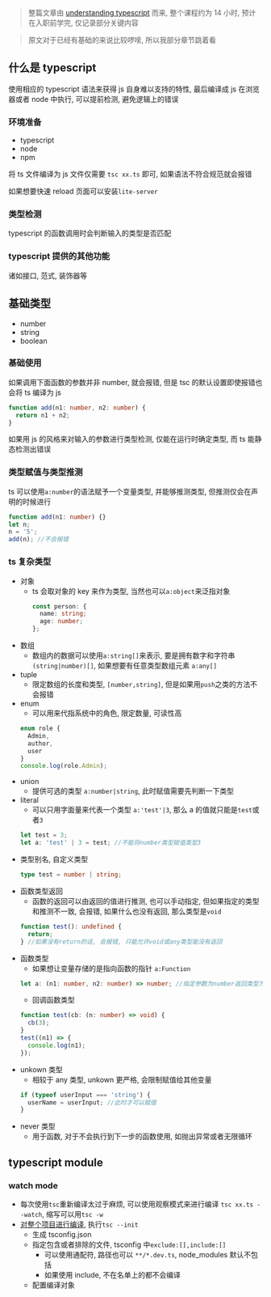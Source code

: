 > 整篇文章由 [understanding typescript](https://www.udemy.com/course/understanding-typescript/) 而来, 整个课程约为 14 小时, 预计在入职前学完, 仅记录部分关键内容

> 原文对于已经有基础的来说比较啰嗦, 所以我部分章节跳着看

## 什么是 typescript

使用相应的 typescript 语法来获得 js 自身难以支持的特性, 最后编译成 js 在浏览器或者 node 中执行, 可以提前检测, 避免逻辑上的错误

### 环境准备

- typescript
- node
- npm

将 ts 文件编译为 js 文件仅需要 `tsc xx.ts` 即可, 如果语法不符合规范就会报错

如果想要快速 reload 页面可以安装`lite-server`

### 类型检测

typescript 的函数调用时会判断输入的类型是否匹配

### typescript 提供的其他功能

诸如接口, 范式, 装饰器等

## 基础类型

- number
- string
- boolean

### 基础使用

如果调用下面函数的参数并非 number, 就会报错, 但是 tsc 的默认设置即使报错也会将 ts 编译为 js

```typescript
function add(n1: number, n2: number) {
  return n1 + n2;
}
```

如果用 js 的风格来对输入的参数进行类型检测, 仅能在运行时确定类型, 而 ts 能静态检测出错误

### 类型赋值与类型推测

ts 可以使用`a:number`的语法赋予一个变量类型, 并能够推测类型, 但推测仅会在声明的时候进行

```typescript
function add(n1: number) {}
let n;
n = '5';
add(n); //不会报错
```

### ts 复杂类型

- 对象
  - ts 会取对象的 key 来作为类型, 当然也可以`a:object`来泛指对象
    ```typescript
    const person: {
      name: string;
      age: number;
    };
    ```
- 数组
  - 数组内的数据可以使用`a:string[]`来表示, 要是拥有数字和字符串`(string|number)[]`, 如果想要有任意类型数组元素 `a:any[]`
- tuple
  - 限定数组的长度和类型, `[number,string]`, 但是如果用`push`之类的方法不会报错
- enum
  - 可以用来代指系统中的角色, 限定数量, 可读性高
  ```typescript
  enum role {
    Admin,
    author,
    user
  }
  console.log(role.Admin);
  ```
- union
  - 提供可选的类型 `a:number|string`, 此时赋值需要先判断一下类型
- literal
  - 可以只用字面量来代表一个类型 `a:'test'|3`, 那么 a 的值就只能是`test`或者`3`
  ```typescript
  let test = 3;
  let a: 'test' | 3 = test; //不能将number类型赋值类型3
  ```
- 类型别名, 自定义类型
  ```typescript
  type test = number | string;
  ```
- 函数类型返回
  - 函数的返回可以由返回的值进行推测, 也可以手动指定, 但如果指定的类型和推测不一致, 会报错, 如果什么也没有返回, 那么类型是`void`
  ```typescript
  function test(): undefined {
    return;
  } //如果没有return的话, 会报错, 只能允许void或any类型能没有返回
  ```
- 函数类型
  - 如果想让变量存储的是指向函数的指针 `a:Function`
  ```typescript
  let a: (n1: number, n2: number) => number; //指定参数为number返回类型为number的函数类型
  ```
  - 回调函数类型
  ```typescript
  function test(cb: (n: number) => void) {
    cb(3);
  }
  test((n1) => {
    console.log(n1);
  });
  ```
- unkown 类型
  - 相较于 any 类型, unkown 更严格, 会限制赋值给其他变量
  ```typescript
  if (typeof userInput === 'string') {
    userName = userInput; //此时才可以赋值
  }
  ```
- never 类型
  - 用于函数, 对于不会执行到下一步的函数使用, 如抛出异常或者无限循环

## typescript module

### watch mode

- 每次使用`tsc`重新编译太过于麻烦, 可以使用观察模式来进行编译 `tsc xx.ts --watch`, 缩写可以用`tsc -w`
- [对整个项目进行编译](https://alligator.io/typescript/new-project/), 执行`tsc --init`
  - 生成 tsconfig.json
  - 指定包含或者排除的文件, tsconfig 中`exclude:[],include:[]`
    - 可以使用通配符, 路径也可以 `**/*.dev.ts`, node_modules 默认不包括
    - 如果使用 include, 不在名单上的都不会编译
  - 配置编译对象
